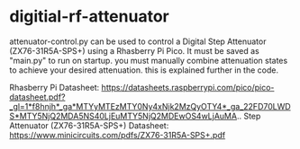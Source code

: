 # digitial-rf-attenuator

attenuator-control.py can be used to control a Digital Step Attenuator (ZX76-31R5A-SPS+) using a Rhasberry Pi Pico. It must be saved as "main.py" to run on startup. 
you must manually combine attenuation states to achieve your desired attenuation. this is explained further in the code. 


Rhasberry Pi Datasheet: https://datasheets.raspberrypi.com/pico/pico-datasheet.pdf?_gl=1*f8hnjh*_ga*MTYyMTEzMTY0Ny4xNjk2MzQyOTY4*_ga_22FD70LWDS*MTY5NjQ2MDA5NS40LjEuMTY5NjQ2MDEwOS4wLjAuMA..
Step Attenuator (ZX76-31R5A-SPS+) Datasheet: https://www.minicircuits.com/pdfs/ZX76-31R5A-SPS+.pdf

